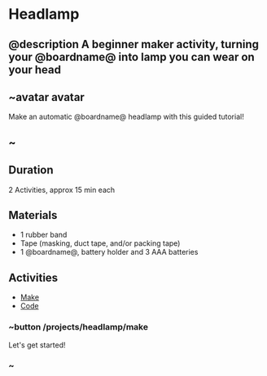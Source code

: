 # Headlamp

## @description A beginner maker activity, turning your @boardname@ into lamp you can wear on your head

## ~avatar avatar

Make an automatic @boardname@ headlamp with this guided tutorial!

## ~

## Duration

2 Activities, approx 15 min each

## Materials

* 1 rubber band
* Tape (masking, duct tape, and/or packing tape)
* 1 @boardname@, battery holder and 3 AAA batteries

## Activities

* [Make](/projects/headlamp/make)  
* [Code](/projects/headlamp/code)  

### ~button /projects/headlamp/make

Let's get started!

### ~
